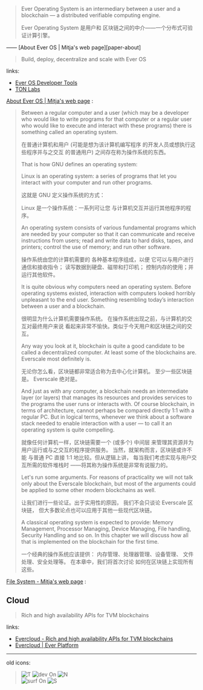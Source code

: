 
> Ever Operating System is an
>  intermediary between a user
>  and a blockchain — a distributed
>  verifiable computing engine.
> 
> Ever Operating System 是用户和
> 区块链之间的中介——一个分布式可验证计算引擎。
> 

—— [About Ever OS | Mitja's web page][paper-about]

> Build, deploy, decentralize
>  and scale with Ever OS
> 

links: 

- [Ever OS Developer Tools][site]
- [TON Labs][site-old]

[site]: https://everos.dev
[site-old]: https://tonlabs.io

[docs-start]: https://docs.everos.dev/everdev/guides/quick-start

[paper-os]: https://mitja.gitbook.io/papers/v/everscale-white-paper/readme/chapter-three-ever-operating-system/about-ever-os
[paper-fs]: https://mitja.gitbook.io/papers/v/everscale-white-paper/readme/chapter-three-ever-operating-system/file-system

[team-gh]: https://github.com/tonlabs

[About Ever OS | Mitja's web page][paper-os] : 

> Between a regular computer and a user
>  (which may be a developer who would
>  like to write programs for that
>  computer or a regular user who
>  would like to execute and interact
>  with these programs) there is something
>  called an operating system.
> 
> 在普通计算机和用户 (可能是想为该计算机编写程序
> 的开发人员或想执行这些程序并与之交互
> 的普通用户) 之间存在称为操作系统的东西。
> 
> That is how GNU defines an
>  operating system:
> 
> Linux is an operating system: a series
>  of programs that let you interact with
>  your computer and run other programs.
> 
> 这就是 GNU 定义操作系统的方式：
> 
> Linux 是一个操作系统：一系列可让您
> 与计算机交互并运行其他程序的程序。
> 
> An operating system consists of various
>  fundamental programs which are needed
>  by your computer so that it can
>  communicate and receive instructions
>  from users; read and write data
>  to hard disks, tapes, and printers;
>  control the use of memory;
>  and run other software.
> 
> 操作系统由您的计算机需要的
> 各种基本程序组成，以便
> 它可以与用户进行通信和接收指令；
> 读写数据到硬盘、磁带和打印机；
> 控制内存的使用；并运行其他软件。
> 
> It is quite obvious why computers
>  need an operating system.
>  Before operating systems existed,
>  interaction with computers looked
>  horribly unpleasant to the end user.
>  Something resembling today’s
>  interaction between a user
>  and a blockchain.
> 
> 很明显为什么计算机需要操作系统。
> 在操作系统出现之前，与计算机的交互对最终用户来说
> 看起来非常不愉快。类似于今天用户和区块链之间的交互。
> 
> Any way you look at it,
>  blockchain is quite a good candidate
>  to be called a decentralized computer.
>  At least some of the blockchains are.
>  Everscale most definitely is.
> 
> 无论你怎么看，区块链都非常适合称为去中心化计算机。
> 至少一些区块链是。 Everscale 绝对是。
> 
> And just as with any computer,
>  a blockchain needs an intermediate layer
>  (or layers) that manages its resources
>  and provides services to the programs
>  the user runs or interacts with.
>  Of course blockchain, in terms of
>  architecture, cannot perhaps be compared
>  directly 1:1 with a regular PC.
>  But in logical terms, whenever we
>  think about a software stack
>  needed to enable interaction
>  with a user — to call it an
>  operating system is quite compelling.
> 
> 就像任何计算机一样，区块链需要一个 (或多个) 中间层
> 来管理其资源并为用户运行或与之交互的程序提供服务。
> 当然，就架构而言，区块链或许不能
> 与普通 PC 直接 1:1 地比较。但从逻辑上讲，
> 每当我们考虑实现与用户交互所需的软件堆栈时
> ——将其称为操作系统是非常有说服力的。
> 
> Let's run some arguments.
>  For reasons of practicality we will not
>  talk only about the Everscale blockchain,
>  but most of the arguments could be applied
>  to some other modern blockchains as well.
> 
> 让我们进行一些论证。出于实用性的原因，
> 我们不会只谈论 Everscale 区块链，
> 但大多数论点也可以应用于其他一些现代区块链。
> 
> A classical operating system is
>  expected to provide:
>  Memory Management, Processor Managing,
>  Device Managing, File handling,
>  Security Handling and so on.
>  In this chapter we will discuss
>  how all that is implemented on the
>  blockchain for the first time.
> 
> 一个经典的操作系统应该提供：
> 内存管理、处理器管理、设备管理、
> 文件处理、安全处理等。
> 在本章中，我们将首次讨论
> 如何在区块链上实现所有这些。
> 

[File System - Mitja's web page][paper-fs] : 

> 


## Cloud

> Rich and high availability APIs
>  for TVM blockchains
> 

links: 

[site-cloud]: https://evercloud.dev
[docs-cloud]: https://docs.evercloud.dev/products/evercloud

- [Evercloud - Rich and high availability APIs for TVM blockchains][site-cloud]
- [Evercloud | Ever Platform][docs-cloud]





----------

old icons: 

[pic-t-online]: https://ton-labs.firebaseapp.com/assets/t.8028325a58689604.png
[pic-devon-online]: https://ton-labs.firebaseapp.com/assets/dev-on.508017636f4ec45a.png
[pic-n-online]: https://ton-labs.firebaseapp.com/assets/n.285aae4729b28752.png
[pic-surfon-online]: https://ton-labs.firebaseapp.com/assets/surf-on.0befdc441ffb6440.png
[pic-s-online]: https://ton-labs.firebaseapp.com/assets/s.cf69ba7a72663c90.png

> ![T][pic-t] ![dev On][pic-devon] ![N][pic-n]  
>  ![surf On][pic-surfon] ![S][pic-s]
> 

[pic-t]: ./.assets/t.8028325a58689604.png
[pic-devon]: ./.assets/dev-on.508017636f4ec45a.png
[pic-n]: ./.assets/n.285aae4729b28752.png
[pic-surfon]: ./.assets/surf-on.0befdc441ffb6440.png
[pic-s]: ./.assets/s.cf69ba7a72663c90.png




